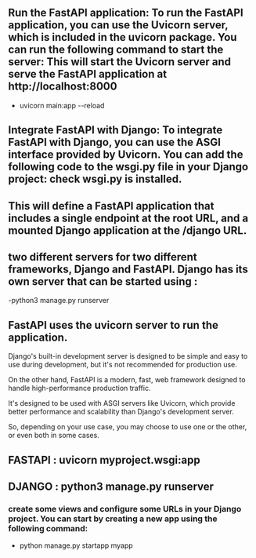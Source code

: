 
## Run the FastAPI application: To run the FastAPI application, you can use the Uvicorn server, which is included in the uvicorn package. You can run the following command to start the server:  This will start the Uvicorn server and serve the FastAPI application at http://localhost:8000 

- uvicorn main:app --reload

## Integrate FastAPI with Django: To integrate FastAPI with Django, you can use the ASGI interface provided by Uvicorn. You can add the following code to the wsgi.py file in your Django project: check wsgi.py is installed.

## This will define a FastAPI application that includes a single endpoint at the root URL, and a mounted Django application at the /django URL.



## two different servers for two different frameworks, Django and FastAPI. Django has its own server that can be started using :

-python3 manage.py runserver 

## FastAPI uses the uvicorn server to run the application.

Django's built-in development server is designed to be simple and easy to use during development, but it's not recommended for production use. 

On the other hand, FastAPI is a modern, fast, web framework designed to handle high-performance production traffic.

It's designed to be used with ASGI servers like Uvicorn, which provide better performance and scalability than Django's development server.

So, depending on your use case, you may choose to use one or the other, or even both in some cases.

## FASTAPI : uvicorn myproject.wsgi:app 


## DJANGO : python3 manage.py runserver 


### create some views and configure some URLs in your Django project. You can start by creating a new app using the following command:

- python manage.py startapp myapp
